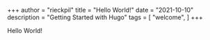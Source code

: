 +++
author = "rieckpil"
title = "Hello World!"
date = "2021-10-10"
description = "Getting Started with Hugo"
tags = [
"welcome",
]
+++

Hello World!

